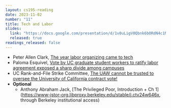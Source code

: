 ```yaml
---
layout: cs195-reading
date: 2023-11-02
number: "11"
title: Tech and Labor
slides:
  link: "https://docs.google.com/presentation/d/1v0uLigV0Qbnk6bORdN4c1Noa74xNer_mt9mUmbW4_Vw/edit#slide=id.p"
  released: true
readings_released: false
---
```


- Peter Allen Clark, [The year labor organizing came to tech](https://www.axios.com/2022/12/12/tech-labor-movement-unions-2022)
- Paloma Esquivel, [Vote by UC graduate student workers to ratify labor agreement exposed a sharp divide among campuses](https://archive.ph/VFt06#selection-1575.21-1575.100)
- UC Rank-and-File Strike Committee, [The UAW cannot be trusted to oversee the University of California contract vote!](https://www.wsws.org/en/articles/2022/12/22/oxvw-d22.html)
- **Optional**
  - Anthony Abraham Jack, [The Privileged Poor, Introduction + Ch 1](https://www-jstor-org.libproxy.berkeley.edu/stable/j.ctv24w646x, through Berkeley institutional access)
